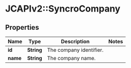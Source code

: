 # JCAPIv2::SyncroCompany

## Properties
Name | Type | Description | Notes
------------ | ------------- | ------------- | -------------
**id** | **String** | The company identifier. | 
**name** | **String** | The company name. | 

